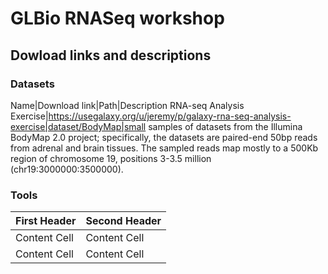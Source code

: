 # GLBio RNASeq workshop


## Dowload links and descriptions

### Datasets

Name|Download link|Path|Description
RNA-seq Analysis Exercise|https://usegalaxy.org/u/jeremy/p/galaxy-rna-seq-analysis-exercise|dataset/BodyMap|small samples of datasets from the Illumina BodyMap 2.0 project; specifically, the datasets are paired-end 50bp reads from adrenal and brain tissues. The sampled reads map mostly to a 500Kb region of chromosome 19, positions 3-3.5 million (chr19:3000000:3500000).

### Tools

First Header  | Second Header
------------- | -------------
Content Cell  | Content Cell
Content Cell  | Content Cell